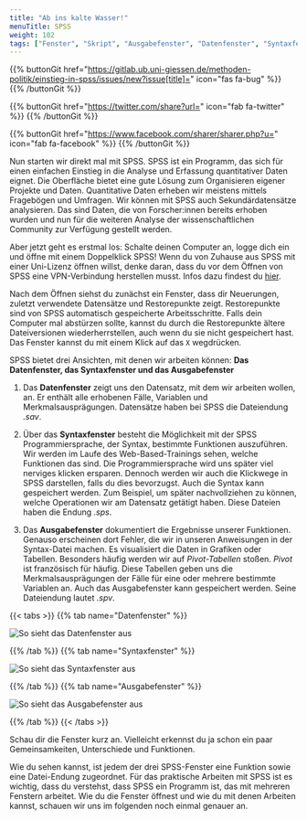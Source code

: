 ```yaml
---
title: "Ab ins kalte Wasser!"
menuTitle: SPSS
weight: 102
tags: ["Fenster", "Skript", "Ausgabefenster", "Datenfenster", "Syntaxfenster"]  # Tags hiereinsetzen; Kurzwort, was auf der Seite passsiert
---
```


{{% buttonGit href="https://gitlab.ub.uni-giessen.de/methoden-politik/einstieg-in-spss/issues/new?issue[title]=" icon="fas fa-bug" %}} {{% /buttonGit %}} 

{{% buttonGit href="https://twitter.com/share?url=" icon="fab fa-twitter" %}} {{% /buttonGit %}}

{{% buttonGit href="https://www.facebook.com/sharer/sharer.php?u=" icon="fab fa-facebook" %}} {{% /buttonGit %}}

Nun starten wir direkt mal mit SPSS. SPSS ist ein Programm, das sich für einen einfachen Einstieg in die Analyse und Erfassung quantitativer Daten eignet. Die Oberfläche bietet eine gute Lösung zum Organisieren eigener Projekte und Daten. Quantitative Daten erheben wir meistens mittels Fragebögen und Umfragen. Wir können mit SPSS auch Sekundärdatensätze analysieren. Das sind Daten, die von Forscher:innen bereits erhoben wurden und nun für die weiteren Analyse der wissenschaftlichen Community zur Verfügung gestellt werden. 

Aber jetzt geht es erstmal los: Schalte deinen Computer an, logge dich ein und öffne mit einem Doppelklick SPSS! Wenn du von Zuhause aus SPSS mit einer Uni-Lizenz öffnen willst, denke daran, dass du vor dem Öffnen von SPSS eine VPN-Verbindung herstellen musst. Infos dazu findest du [hier](https://www.uni-giessen.de/de/fbz/svc/hrz/svc/netz/campus/vpn).

Nach dem Öffnen siehst du zunächst ein Fenster, dass dir Neuerungen, zuletzt verwendete Datensätze und Restorepunkte zeigt. Restorepunkte sind von SPSS automatisch gespeicherte Arbeitsschritte. Falls dein Computer mal abstürzen sollte, kannst du durch die Restorepunkte ältere Dateiversionen wiederherrstellen, auch wenn du sie nicht gespeichert hast. Das Fenster kannst du mit einem Klick auf das `X` wegdrücken. 

SPSS bietet drei Ansichten, mit denen wir arbeiten können: **Das Datenfenster, das Syntaxfenster und das Ausgabefenster**

1. Das **Datenfenster** zeigt uns den Datensatz, mit dem wir arbeiten wollen, an. Er enthält alle erhobenen Fälle, Variablen und Merkmalsausprägungen. Datensätze haben bei SPSS die Dateiendung *.sav*.

1. Über das **Syntaxfenster** besteht die Möglichkeit mit der SPSS Programmiersprache, der Syntax, bestimmte Funktionen auszuführen. Wir werden im Laufe des Web-Based-Trainings sehen, welche Funktionen das sind. Die Programmiersprache wird uns später viel nerviges klicken ersparen. Dennoch werden wir auch die Klickwege in SPSS darstellen, falls du dies bevorzugst. Auch die Syntax kann gespeichert werden. Zum Beispiel, um später nachvollziehen zu können, welche Operationen wir am Datensatz getätigt haben. Diese Dateien haben die Endung *.sps*.

1. Das **Ausgabefenster** dokumentiert die Ergebnisse unserer Funktionen. Genauso erscheinen dort Fehler, die wir in unseren Anweisungen in der Syntax-Datei machen. Es visualisiert die Daten in Grafiken oder Tabellen. Besonders häufig werden wir auf *Pivot-Tabellen* stoßen. *Pivot* ist französisch für häufig. Diese Tabellen geben uns die Merkmalsausprägungen der Fälle für eine oder mehrere bestimmte Variablen an. Auch das Ausgabefenster kann gespeichert werden. Seine Dateiendung lautet *.spv*.

{{< tabs >}}
{{% tab name="Datenfenster" %}}

![So sieht das Datenfenster aus](../img/Datenfenster.png)

{{% /tab %}}
{{% tab name="Syntaxfenster" %}}

![So sieht das Syntaxfenster aus](../img/Syntaxfenster.png)

{{% /tab %}}
{{% tab name="Ausgabefenster" %}}

![So sieht das Ausgabefenster aus](../img/Ausgabefenster.png)

{{% /tab %}}
{{< /tabs >}}

Schau dir die Fenster kurz an. Vielleicht erkennst du ja schon ein paar Gemeinsamkeiten, Unterschiede und Funktionen.

Wie du sehen kannst, ist jedem der drei SPSS-Fenster eine Funktion sowie eine Datei-Endung zugeordnet. Für das praktische Arbeiten mit SPSS ist es wichtig, dass du verstehst, dass SPSS ein Programm ist, das mit mehreren Fenstern arbeitet. Wie du die Fenster öffnest und wie du mit denen Arbeiten kannst, schauen wir uns im folgenden noch einmal genauer an.



